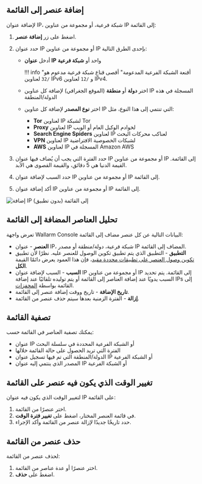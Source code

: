 ## إضافة عنصر إلى القائمة

لإضافة عنوان IP، شبكة فرعية، أو مجموعة من عناوين IP إلى القائمة:

1. اضغط على زر **إضافة عنصر**.
2. حدد عنوان IP أو مجموعة من عناوين IP بإحدى الطرق التالية:

    * أدخل **عنوان IP** واحد أو **شبكة فرعية**
        
        !!! info "أقنعة الشبكة الفرعية المدعومة"
            أقصى قناع شبكة فرعية مدعوم هو `/32` لعناوين IPv6 و `/12` لعناوين IPv4.
    
    * اختر **دولة** أو **منطقة** (الموقع الجغرافي) لإضافة كل عناوين IP المسجلة في هذه الدولة/المنطقة
    * اختر **نوع المصدر** لإضافة كل عناوين IP التي تنتمي إلى هذا النوع، مثل:
        * **Tor** لعناوين IP لشبكة Tor
        * **Proxy** لعناوين IP لخوادم الوكيل العام أو الويب
        * **Search Engine Spiders** لعناوين IP لعناكب محركات البحث
        * **VPN** لعناوين IP لشبكات الخصوصية الافتراضية
        * **AWS** لعناوين IP المسجلة في Amazon AWS
3. حدد الفترة التي يجب أن يُضاف فيها عنوان IP أو مجموعة من عناوين IP إلى القائمة. القيمة الدنيا هي 5 دقائق، والقيمة القصوى هي الأبد.
4. حدد السبب لإضافة عنوان IP أو مجموعة من عناوين IP إلى القائمة.
5. أكد إضافة عنوان IP أو مجموعة من عناوين IP إلى القائمة.

![إضافة IP إلى القائمة (بدون تطبيق)](../../images/user-guides/ip-lists/add-ip-to-list-without-app.png)

## تحليل العناصر المضافة إلى القائمة

تعرض واجهة Wallarm Console البيانات التالية عن كل عنصر مضاف إلى القائمة:

* **العنصر** - عنوان IP، شبكة فرعية، دولة/منطقة أو مصدر IP المضاف إلى القائمة.
* **التطبيق** - التطبيق الذي يتم تطبيق تكوين الوصول للعنصر عليه. نظرًا لأن تطبيق [تكوين وصول العنصر على تطبيقات محددة مقيد](overview.md#known-caveats-of-ip-lists-configuration)، فإن هذا العمود يعرض دائمًا القيمة **الكل**.
* **السبب** - السبب لإضافة عنوان IP أو مجموعة من عناوين IP إلى القائمة. يتم تحديد السبب يدويًا عند إضافة العناصر إلى القائمة أو يتم توليده تلقائيًا عند إضافة IPs إلى القائمة بواسطة [المحفزات](../triggers/triggers.md).
* **تاريخ الإضافة** - تاريخ ووقت إضافة عنصر إلى القائمة.
* **إزالة** - الفترة الزمنية بعدها سيتم حذف عنصر من القائمة.

## تصفية القائمة

يمكنك تصفية العناصر في القائمة حسب:

* عنوان IP أو الشبكة الفرعية المحددة في سلسلة البحث
* الفترة التي تريد الحصول على حالة القائمة خلالها
* الدولة/المنطقة التي تم فيها تسجيل عنوان IP أو الشبكة الفرعية
* المصدر الذي ينتمي إليه عنوان IP أو الشبكة الفرعية

## تغيير الوقت الذي يكون فيه عنصر على القائمة

لتغيير الوقت الذي يكون فيه عنوان IP على القائمة:

1. اختر عنصرًا من القائمة.
2. في قائمة العنصر المختار، اضغط على **تغيير فترة الوقت**.
3. حدد تاريخًا جديدًا لإزالة عنصر من القائمة وأكد الإجراء.

## حذف عنصر من القائمة

لحذف عنصر من القائمة:

1. اختر عنصرًا أو عدة عناصر من القائمة.
2. اضغط على **حذف**.